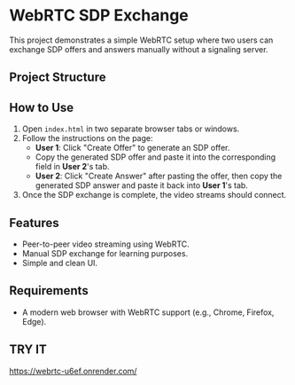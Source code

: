 # WebRTC SDP Exchange

This project demonstrates a simple WebRTC setup where two users can exchange SDP offers and answers manually without a signaling server.

## Project Structure


## How to Use

1. Open `index.html` in two separate browser tabs or windows.
2. Follow the instructions on the page:
   - **User 1**: Click "Create Offer" to generate an SDP offer.
   - Copy the generated SDP offer and paste it into the corresponding field in **User 2**'s tab.
   - **User 2**: Click "Create Answer" after pasting the offer, then copy the generated SDP answer and paste it back into **User 1**'s tab.
3. Once the SDP exchange is complete, the video streams should connect.

## Features

- Peer-to-peer video streaming using WebRTC.
- Manual SDP exchange for learning purposes.
- Simple and clean UI.

## Requirements

- A modern web browser with WebRTC support (e.g., Chrome, Firefox, Edge).



## TRY IT 

https://webrtc-u6ef.onrender.com/
